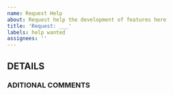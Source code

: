 ```yaml
---
name: Request Help
about: Request help the development of features here
title: 'Request: ___'
labels: help wanted
assignees: ''
---
```


## **DETAILS**  

### **ADITIONAL COMMENTS**
  <!---
  Give additional comments and details in this section
  -->
  
